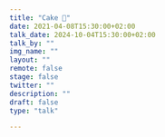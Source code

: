 ```yaml
---
title: "Cake 🍰"
date: 2021-04-08T15:30:00+02:00
talk_date: 2024-10-04T15:30:00+02:00
talk_by: ""
img_name: ""
layout: ""
remote: false
stage: false
twitter: ""
description: ""
draft: false
type: "talk"

---
```

